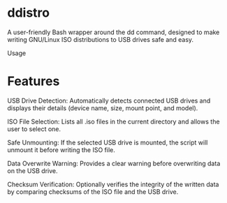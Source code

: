 # ddistro
A user-friendly Bash wrapper around the dd command, designed to make writing GNU/Linux ISO distributions to USB drives safe and easy. 

  Usage
# Features

USB Drive Detection: Automatically detects connected USB drives and displays their details (device name, size, mount point, and model).

ISO File Selection: Lists all .iso files in the current directory and allows the user to select one.

Safe Unmounting: If the selected USB drive is mounted, the script will unmount it before writing the ISO file.

Data Overwrite Warning: Provides a clear warning before overwriting data on the USB drive.

Checksum Verification: Optionally verifies the integrity of the written data by comparing checksums of the ISO file and the USB drive.
